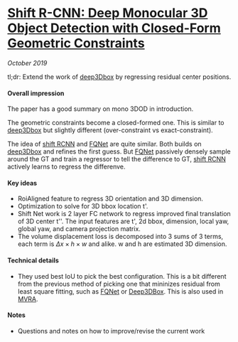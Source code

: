 # [Shift R-CNN: Deep Monocular 3D Object Detection with Closed-Form Geometric Constraints](https://arxiv.org/abs/1905.09970)

_October 2019_

tl;dr: Extend the work of [deep3Dbox](deep3dbox.md) by regressing residual center positions.

#### Overall impression
The paper has a good summary on mono 3DOD in introduction. 

The geometric constraints become a closed-formed one. This is similar to [deep3Dbox](deep3dbox.md) but slightly different (over-constraint vs exact-constraint).

The idea of [shift RCNN](shift_rcnn.md) and [FQNet](fqnet.md) are quite similar. Both builds on [deep3Dbox](deep3dbox.md) and refines the first guess. But [FQNet](fqnet.md) passively densely sample around the GT and train a regressor to tell the difference to GT, [shift RCNN](shift_rcnn.md) actively learns to regress the differenve.

#### Key ideas
- RoiAligned feature to regress 3D orientation and 3D dimension. 
- Optimization to solve for 3D bbox location t'.
- Shift Net work is 2 layer FC network to regress improved final translation of 3D center t''. The input features are t', 2d bbox, dimension, local yaw, global yaw, and camera projection matrix. 
- The volume displacement loss is decomposed into 3 sums of 3 terms, each term is $\Delta x \times h \times w$ and alike. w and h are estimated 3D dimension.

#### Technical details
- They used best IoU to pick the best configuration. This is a bit different from the previous method of picking one that mininizes residual from least square fitting, such as [FQNet](fqnet.md) or [Deep3DBox](deep3dbox.md). This is also used in [MVRA](mvra.md).

#### Notes
- Questions and notes on how to improve/revise the current work  

